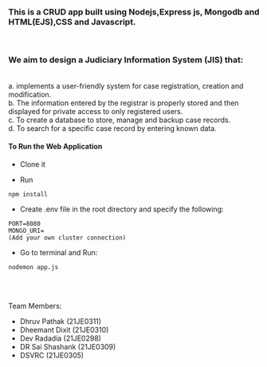 <h3> This is a CRUD app built using Nodejs,Express js, Mongodb and HTML(EJS),CSS and Javascript.</h3>
<br>
<h3>We aim to design a Judiciary Information System (JIS) that:</h3>
<br>
a. implements a user-friendly system for case registration, creation and modification.<br>
b. The information entered by the registrar is properly stored and then displayed for private access to only registered users.<br>
c. To create a database to store, manage and backup case records.<br>
d. To search for a specific case record by entering known data.<br>



#### To Run the Web Application
- Clone it

- Run
```
npm install
```

- Create .env file in the root directory and specify the following:
```
PORT=8080
MONGO_URI=
(Add your own cluster connection)
```

- Go to terminal and Run:
```
nodemon app.js
```
<br>
<br>





Team Members:
-  Dhruv Pathak (21JE0311)
-  Dheemant Dixit (21JE0310)
-  Dev Radadia (21JE0298)
-  DR Sai Shashank (21JE0309)
-  DSVRC (21JE0305)
